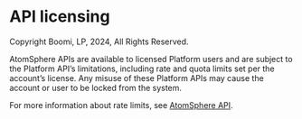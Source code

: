 # API licensing

<head>
  <meta name="guidename" content="Platform"/>
  <meta name="context" content="GUID-df074d66-3a10-4df5-8dd5-0a3e13373d0e"/>
</head>

Copyright Boomi, LP, 2024, All Rights Reserved.

AtomSphere APIs are available to licensed Platform users and are subject to the Platform API’s limitations, including rate and quota limits set per the account’s license. Any misuse of these Platform APIs may cause the account or user to be locked from the system.

For more information about rate limits, see [AtomSphere API](https://developer.boomi.com/docs/GettingStarted/API_licensing#api-usage-limits).